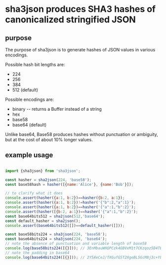 # sha3json produces SHA3 hashes of canonicalized stringified JSON

## purpose
The purpose of sha3json is to generate hashes of JSON values in various encodings.

Possible hash bit lengths are:
* 224
* 256
* 384
* 512 (default)

Possible encodings are:
* binary -- returns a Buffer instead of a string
* hex
* base58
* base64 (default)

Unlike base64, Base58 produces hashes without punctuation or ambiguity,
but at the cost of about 10% longer values.

## example usage
```javascript

import {sha3json} from 'sha3json';

const hasher = sha2json(224, 'base58');
const base58hash = hasher([{name:'Alice'}, {name:'Bob'}]);

// to clarify what it does
console.assert(hasher({a:1, b:2})==hasher({b:2, a:1});
console.assert(hasher({a:1, b:2})!=hasher('{"b":2,"a":1}');
console.assert(hasher({a:1, b:2})==hasher('{"a":1,"b":2}');
console.assert(hasher([{b:2, a:1})==hasher('{"a":1,"b":2}');
const base64bits512 = sha2json(512,'base64');
const default_hasher = sha2json();
console.assert(base64bits512([])==default_hasher([]));

const base58bits224 = sha3json(224, 'base58');
const base64bits224 = sha3json(224, 'base64');
// note the absence of punctuation and variable length of base58
console.log(base58bits224([{}])); // 3EnMbauWHQPCzk4GBVxM1t7CKzqoz5D4TEWpjeD
// note the padding in base64
console.log(base64bits224([{}])); // 2Y5XeCeJ/fXGufG5T2XgeBL5GcM8j3c+YLsbng==

```
